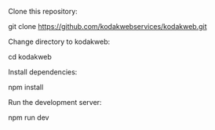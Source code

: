 Clone this repository:



git clone https://github.com/kodakwebservices/kodakweb.git

Change directory to kodakweb:



cd kodakweb

Install dependencies:



npm install

Run the development server:



npm run dev
